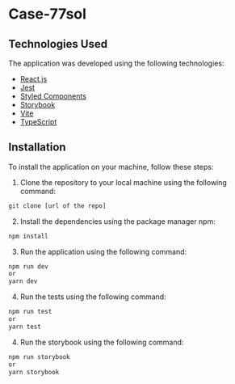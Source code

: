 # Case-77sol
## Technologies Used

The application was developed using the following technologies:

- [React.js](https://reactjs.org/)
- [Jest](https://jestjs.io/pt-BR/)
- [Styled Components](https://styled-components.com/)
- [Storybook](https://storybook.js.org/)
- [Vite](https://vitejs.dev/)
- [TypeScript](https://www.typescriptlang.org/)

## Installation

To install the application on your machine, follow these steps:

1. Clone the repository to your local machine using the following command:

```sh
git clone [url of the repo]
```

2. Install the dependencies using the package manager npm:

```sh
npm install

```

3. Run the application using the following command:

```sh
npm run dev
or
yarn dev

```
4. Run the tests using the following command:

```sh
npm run test
or
yarn test

```

4. Run the storybook using the following command:

```sh
npm run storybook
or
yarn storybook

```
